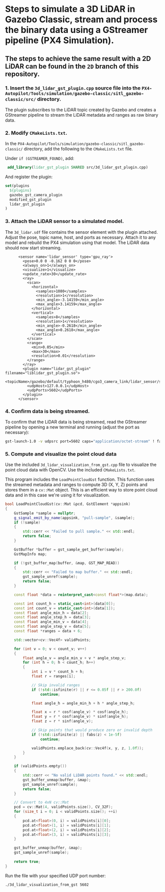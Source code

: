 # Steps to simulate a 3D LiDAR in Gazebo Classic, stream and process the binary data using a GStreamer pipeline (PX4 Simulation).
## The steps to achieve the same result with a 2D LiDAR can be found in the `2D` branch of this repository.

### 1. Insert the `3d_lidar_gst_plugin.cpp` source file into the `PX4-Autopilot/Tools/simulation/gazebo-classic/sitl_gazebo-classic/src/` directory.
The plugin subscribes to the LiDAR topic created by Gazebo and creates a GStreamer pipeline to stream the LiDAR metadata and ranges as raw binary data.

### 2. Modify `CMakeLists.txt`.
In the `PX4-Autopilot/Tools/simulation/gazebo-classic/sitl_gazebo-classic/` directory, add the following to the `CMakeLists.txt` file.

Under `if (GSTREAMER_FOUND)`, add:
```cmake
 add_library(lidar_gst_plugin SHARED src/3d_lidar_gst_plugin.cpp)
```
And register the plugin:
```cmake
set(plugins
  ${plugins}
  gazebo_gst_camera_plugin
  modified_gst_plugin
  lidar_gst_plugin
)
```
### 3. Attach the LiDAR sensor to a simulated model.
The `3d_lidar.sdf` file contains the sensor element with the plugin attached. Adjust the pose, topic name, host, and ports as necessary.
Attach it to any model and rebuild the PX4 simulation using that model. The LiDAR data should now start streaming.
```sdf
      <sensor name='lidar_sensor' type='gpu_ray'>
        <pose>0.0 0 -0.162 0 0 0</pose>
        <always_on>1</always_on>
        <visualize>1</visualize>
        <update_rate>30</update_rate>
        <ray>
          <scan>
            <horizontal>
              <samples>1080</samples>
              <resolution>1</resolution>
              <min_angle>-3.14159</min_angle>
              <max_angle>3.14159</max_angle>
            </horizontal>
            <vertical>
              <samples>8</samples>
              <resolution>1</resolution>
              <min_angle>-0.2618</min_angle>
              <max_angle>0.2618</max_angle>
            </vertical>
          </scan>
          <range>
            <min>0.05</min>
            <max>30</max>
            <resolution>0.01</resolution>
          </range>
        </ray>
        <plugin name="lidar_gst_plugin" filename="liblidar_gst_plugin.so">
          <topicName>/gazebo/default/typhoon_h480/cgo3_camera_link/lidar_sensor/scan</topicName>
          <udpHost>127.0.0.1</udpHost>
          <udpPorts>5602</udpPorts>
        </plugin>
      </sensor>
```

### 4. Confirm data is being streamed.
To confirm that the LiDAR data is being streamed, read the GStreamer pipeline by opening a new terminal and running (adjust the port as necessary):
```bash
gst-launch-1.0 -v udpsrc port=5602 caps="application/octet-stream" ! fakesink dump=true
```

### 5. Compute and visualize the point cloud data
Use the included `3d_lidar_visualization_from_gst.cpp` file to visualize the point cloud data with OpenCV.
Use the included `CMakeLists.txt`.

This program includes the `LoadPointCloudGst` function. This function uses the streamed metadata and ranges to compute 3D (X, Y, Z) points and stores them in a `cv::Mat` object. This is an efficient way to store point cloud data and in this case we're using it for visualization.
```cpp
bool LoadPointCloudGst(cv::Mat &pcd, GstElement *appsink)
{
    GstSample *sample = nullptr;
    g_signal_emit_by_name(appsink, "pull-sample", &sample);
    if (!sample)
    {
        std::cerr << "Failed to pull sample." << std::endl;
        return false;
    }

    GstBuffer *buffer = gst_sample_get_buffer(sample);
    GstMapInfo map;

    if (!gst_buffer_map(buffer, &map, GST_MAP_READ))
    {
        std::cerr << "Failed to map buffer." << std::endl;
        gst_sample_unref(sample);
        return false;
    }

    const float *data = reinterpret_cast<const float*>(map.data);

    const int count_h = static_cast<int>(data[0]);
    const int count_v = static_cast<int>(data[1]);
    const float angle_min_h = data[2];
    const float angle_step_h = data[3];
    const float angle_min_v = data[4];
    const float angle_step_v = data[5];
    const float *ranges = data + 6;

    std::vector<cv::Vec4f> validPoints;

    for (int v = 0; v < count_v; v++)
    {
        float angle_v = angle_min_v + v * angle_step_v;
        for (int h = 0; h < count_h; h++)
        {
            int i = v * count_h + h;
            float r = ranges[i];

            // Skip invalid ranges
            if (!std::isfinite(r) || r <= 0.05f || r > 200.0f)
                continue;

            float angle_h = angle_min_h + h * angle_step_h;

            float x = r * cosf(angle_v) * cosf(angle_h);
            float y = r * cosf(angle_v) * sinf(angle_h);
            float z = r * sinf(angle_v);

            // Skip points that would produce zero or invalid depth
            if (!std::isfinite(z) || fabs(z) < 1e-5f)
                continue;

            validPoints.emplace_back(cv::Vec4f(x, y, z, 1.0f));
        }
    }

    if (validPoints.empty())
    {
        std::cerr << "No valid LiDAR points found." << std::endl;
        gst_buffer_unmap(buffer, &map);
        gst_sample_unref(sample);
        return false;
    }

    // Convert to 4xN cv::Mat
    pcd = cv::Mat(4, validPoints.size(), CV_32F);
    for (size_t i = 0; i < validPoints.size(); ++i)
    {
        pcd.at<float>(0, i) = validPoints[i][0];
        pcd.at<float>(1, i) = validPoints[i][1];
        pcd.at<float>(2, i) = validPoints[i][2];
        pcd.at<float>(3, i) = validPoints[i][3];
    }

    gst_buffer_unmap(buffer, &map);
    gst_sample_unref(sample);
    
    return true;
}
```
Run the file with your specified UDP port number:
```bash
./3d_lidar_visualization_from_gst 5602
```
